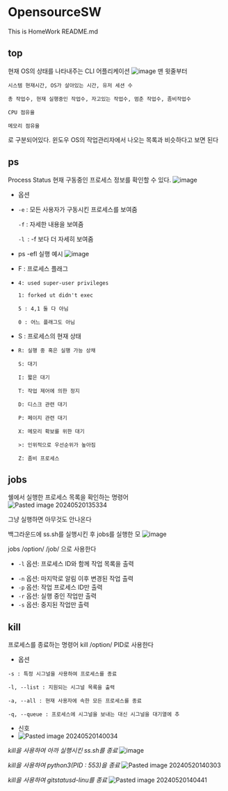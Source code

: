 # OpensourceSW
This is HomeWork README.md
## top
현재 OS의 상태를 나타내주는 CLI 어플리케이션
![image](https://github.com/AngolMinsu/OpensourceSW/assets/106021108/5db70e6e-cb1d-4e29-b6a4-a50695baff43)
맨 윗줄부터

`시스템 현재시간, OS가 살아있는 시간, 유저 세션 수`

`총 작업수, 현재 실행중인 작업수, 자고있는 작업수, 멈춘 작업수, 좀비작업수`

`CPU 점유율`

`메모리 점유율`

로 구분되어있다.
윈도우 OS의 작업관리자에서 나오는 목록과 비슷하다고 보면 된다

## ps
Process Status
현재 구동중인 프로세스 정보를 확인할 수 있다.
![image](https://github.com/AngolMinsu/OpensourceSW/assets/106021108/e580ca6b-f8d1-4d27-ac3d-77d40efb785c)
* 옵션
*  
  `-e` : 모든 사용자가 구동시킨 프로세스를 보여줌
  
  `-f` : 자세한 내용을 보여줌

  `-l `: -f 보다 더 자세히 보여줌

* ps -efl 실행 예시
![image](https://github.com/AngolMinsu/OpensourceSW/assets/106021108/419c1a47-6e96-4839-8c18-bc7c9018c5b8)
* F : 프로세스 플래그
* 
  `4: used super-user privileges`

  `1: forked ut didn't exec`
  
  `5 : 4,1 둘 다 아님`
  
  `0 : 어느 플래그도 아님`
  
* S : 프로세스의 현재 상태
* 
  `R: 실행 중 혹은 실행 가능 상채`
  
  `S: 대기`

  `I: 짧은 대기`

  `T: 작업 제어에 의한 정지`

  `D: 디스크 관련 대기`

  `P: 페이지 관련 대기 `

  `X: 메모리 확보를 위한 대기`

  `>: 인위적으로 우선순위가 높아짐`

  `Z: 좀비 프로세스`

## jobs
쉘에서 실행한 프로세스 목록을 확인하는 명령어
![Pasted image 20240520135334](https://github.com/AngolMinsu/OpensourceSW/assets/106021108/313f19da-29e9-40d8-ac1e-96aea01359d5)

그냥 실행하면 아무것도 안나온다

백그라운드에 ss.sh를 실행시킨 후 jobs를 실행한 모
![image](https://github.com/AngolMinsu/OpensourceSW/assets/106021108/ff69d082-8383-44f4-b622-342606c72188)

jobs /option/ /job/ 으로 사용한다
*  `-l` 옵션: 프로세스 ID와 함께 작업 목록을 출력
- `-n` 옵션: 마지막로 알림 이후 변경된 작업 출력
- `-p` 옵션: 작업 프로세스 ID만 출력
- `-r` 옵션: 실행 중인 작업만 출력
- `-s` 옵션: 중지된 작업만 출력
## kill
프로세스를 종료하는 명령어
kill /option/ PID로 사용한다
 * 옵션

 `-s : 특정 시그널을 사용하여 프로세스를 종료`

 `-l, --list : 지원되는 시그널 목록을 출력`

 `-a, --all : 현재 사용자에 속한 모든 프로세스를 종료`

 `-q, --queue : 프로세스에 시그널을 보내는 대신 시그널을 대기열에 추` 
* 신호
* ![Pasted image 20240520140034](https://github.com/AngolMinsu/OpensourceSW/assets/106021108/87b7631c-89f9-47d8-895d-ca40b6415168)

*kill을 사용하여 아까 실행시킨 ss.sh를 종료*
![image](https://github.com/AngolMinsu/OpensourceSW/assets/106021108/a465bca2-2b92-4e1b-8b22-c1c007a210be)

*kill을 사용하여 python3(PID : 553)을 종료*
![Pasted image 20240520140303](https://github.com/AngolMinsu/OpensourceSW/assets/106021108/513111ae-2f4a-4474-bcc0-8bd3928a1b9e)

*kill을 사용하여 gitstatusd-linu를 종료*
![Pasted image 20240520140441](https://github.com/AngolMinsu/OpensourceSW/assets/106021108/65c3b126-7cd5-4415-9409-c73a11295b30)
